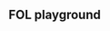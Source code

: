 ## FOL playground


~~~{.Playground .ForallxQL options="fonts tabindent resize render" guides="fitch"} 

~~~